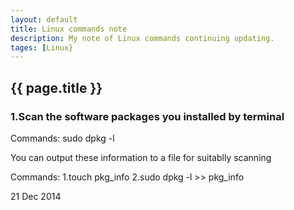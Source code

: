 ```yaml
---
layout: default
title: Linux commands note
description: My note of Linux commands continuing updating.
tages: [Linux}
---
```

<h2>{{ page.title }} </h2>
<h3>1.Scan the software packages you installed by terminal</h3>
<p>Commands: sudo dpkg -l<p>
<p>You can output these information to a file for suitablly scanning</p>
<p>Commands: 1.touch pkg_info 2.sudo dpkg -l >> pkg_info </p>
<p>21 Dec 2014</p>

